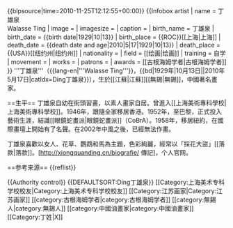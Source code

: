 {{blpsource|time=2010-11-25T12:12:55+00:00}}
{{Infobox artist
| name          = 丁雄泉<br />Walasse Ting
| image         = 
| imagesize     = 
| caption       = 
| birth_name    = 丁雄泉
| birth_date    = {{birth date|1929|10|13}}
| birth_place   = {{ROC}}[[上海|上海]]
| death_date    = {{death date and age|2010|5|17|1929|10|13}}
| death_place   = {{USA}}[[纽约州|纽约州]]
| nationality   = 
| field         = [[绘画|绘画]]
| training      = 自学
| movement      = 
| works         = 
| patrons       = 
| awards        = [[古根海姆学者|古根海姆学者]]
}}
'''丁雄泉'''（{{lang-en|'''Walasse Ting'''}}，{{bd|1929年|10月13日||2010年5月17日|catIdx=Ding丁雄泉}}），生於[[江蘇|江蘇]][[無錫|無錫]]，中國著名畫家。

==生平==
丁雄泉自幼在街頭習畫，以素人畫家自居。曾進入[[上海美術專科學校|上海美術專科學校]]。1946年，跟隨全家移居香港。1952年，至巴黎，正式投入藝術生涯，結識[[眼鏡蛇畫派|眼鏡蛇畫派]]（CoBrA）。1958年，移居紐約，在國際畫壇上開始有了名聲。在2002年中風之後，已經無法作畫。

丁雄泉喜歡以女人、花草、鸚鵡和馬為主題，色彩絢麗，經常以「採花大盜」[[落款|落款]]。<ref>[http://xiongquanding.cn/biografie/ 傳記]，个人官网。</ref>

==参考来源==
{{reflist}}

{{Authority control}}
{{DEFAULTSORT:Ding丁雄泉}}
[[Category:上海美术专科学校校友|Category:上海美术专科学校校友]]
[[Category:江苏画家|Category:江苏画家]]
[[category:古根海姆学者|category:古根海姆学者]]
[[category:無錫人|category:無錫人]]
[[category:中國油畫家|category:中國油畫家]]
[[Category:丁姓|X]]